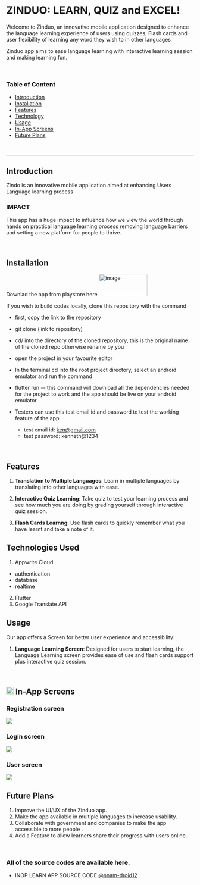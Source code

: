 # ZINDUO: LEARN, QUIZ and EXCEL!

<!-- <img alt="image" src="./dev_assets/2023_solutionchallenge_blogheader_1920x1080.png"> -->


Welcome to Zinduo, an innovative mobile application designed to enhance the language learning experience of users using quizzes, Flash cards and user flexibility of learning any word they wish to in other languages

Zinduo app aims to ease language learning with interactive learning session and making learning fun.

</br>

### Table of Content

- [Introduction](#introduction)
- [Installation](#install)
- [Features](#features)
- [Technology](#technology)
- [Usage](#usage)
- [In-App Screens](#in-app)
- [Future Plans](#future-plans)

</br>

------

<a name="introduction"></a>
##  Introduction

Zindo is an innovative mobile application aimed at enhancing Users Language learning process

### IMPACT

This app has a huge impact to influence how we view the world through hands on practical language learning process removing language barriers and setting a new platform for people to thrive.

</br>

<a name="install"></a>
## Installation

Downlad the app from playstore here [<img width="130" height="60" alt="image" src="./dev_assets/playstore-image2.png">](https://play.google.com/store/apps/details?id=com.nnatech.inop_learn)

If you wish to build codes locally, clone this repository with the command
- first, copy the link to the repository
- git clone (link to repository)
- cd/ into the directory of the cloned repository, this is the original name of the cloned repo otherwise rename by you
- open the project in your favourite editor
- In the terminal cd into the root project directory, select an android emulator and run the command
- flutter run -- this command will download all the dependencies needed for the project to work and the app should be live on your android emulator

- Testers can use this test email id and password to test the working feature of the app
  - test email id: ken@gmail.com
  - test password: kenneth@1234
</br>

<a name="features"></a>
## Features

1. **Translation to Multiple Languages**: Learn in multiple languages by translating into other languages with ease.

2. **Interactive Quiz Learning**: Take quiz to test your learning process and see how much you are doing by grading yourself through interactive quiz session.

3. **Flash Cards Learnng**: Use flash cards to quickly remember what you have learnt and take a note of it.


<a name="technology"></a>
## Technologies Used

1. Appwrite Cloud
- authentication
- database
- realtime 

2. Flutter
3. Google Translate API


<a name="usage"></a>
##  Usage

Our app offers a Screen for better user experience and accessibility:

1. **Language Learning Screen**: Designed for users to start learning, the Language Learning screen provides ease of use and flash cards support plus interactive quiz session.


</br>

<a name="in-app"></a>
## <img width="20" alt="image" src="./dev_assets/logo_size.jpg"> In-App Screens

### Registration screen
<img src="./dev_assets/zinduo-register.png">

### Login screen
<img src="./dev_assets/zinduo-login.png">

### User screen
<img src="./dev_assets/zinduo-home.png">

</br>

<a name="future-plans"></a>
## Future Plans

1. Improve the UI/UX of the Zinduo app.
2. Make the app available in multiple languages to increase usability.
3. Collaborate with government and companies to make the app accessible to more people .
4. Add a Feature to allow learners share their progress with users online.


</br>

### All of the source codes are available here.

- INOP LEARN APP SOURCE CODE [@nnam-droid12](https://github.com/nnam-droid12/zinduo)

</br>